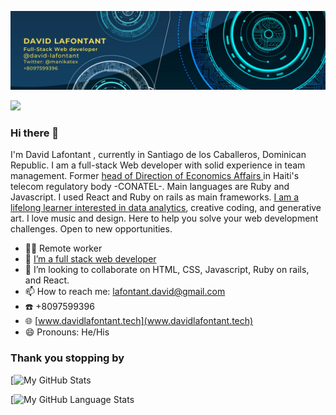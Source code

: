
![Banner](banner.png)



![](https://komarev.com/ghpvc/?username=david-lafontant&label=PROFILE+VIEWS)
### Hi there 👋
I'm David Lafontant , currently in Santiago de los Caballeros, Dominican Republic.  I am a full-stack Web developer with solid experience in team management. Former [head of Direction of Economics Affairs ](http://www.conatel.gouv.ht/node/181) in Haiti's telecom regulatory body -CONATEL-. Main languages are Ruby and Javascript. I used React and Ruby on rails as main frameworks. [I am a lifelong learner interested in data analytics](https://github.com/david-lafontant/certificate), creative coding, and generative art. I love music and design. Here to help you solve your web development challenges. Open to new opportunities. 

- 👨‍💻 Remote worker
- 🌱 [I’m a full stack web developer](https://www.credential.net/1f98d393-a0eb-4a09-8d65-fb2ca09890c3#gs.9nas83)
- 👯 I’m looking to collaborate on HTML, CSS, Javascript, Ruby on rails, and React.
- 📫 How to reach me: [lafontant.david@gmail.com](mailto:lafontant.david@gmail.com)
- ☎️ +8097599396
- 🌐 [www.davidlafontant.tech](www.davidlafontant.tech)
- 😄 Pronouns: He/His

### Thank you stopping by

[![My GitHub Stats](https://github-readme-stats.vercel.app/api/?username=david-lafontant&count_private=false&theme=tokyonight&showicons=true)



[![My GitHub Language Stats](https://github-readme-stats.vercel.app/api/top-langs/?username=david-lafontant&langs_count=5&theme=tokyonight)

